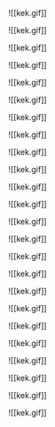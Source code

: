 ![[kek.gif]]

![[kek.gif]]

![[kek.gif]]

![[kek.gif]]

![[kek.gif]]

![[kek.gif]]

![[kek.gif]]

![[kek.gif]]

![[kek.gif]]

![[kek.gif]]

![[kek.gif]]

![[kek.gif]]

![[kek.gif]]

![[kek.gif]]

![[kek.gif]]

![[kek.gif]]

![[kek.gif]]

![[kek.gif]]

![[kek.gif]]

![[kek.gif]]

![[kek.gif]]

![[kek.gif]]

![[kek.gif]]

![[kek.gif]]

